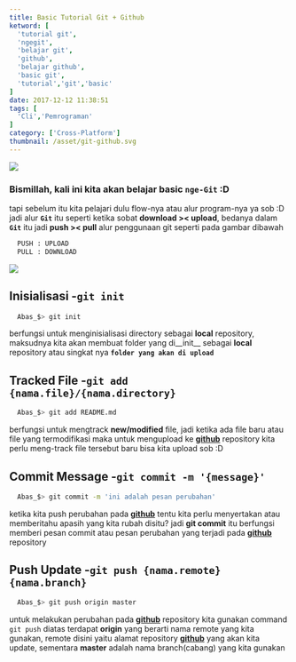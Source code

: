 ```yaml
---
title: Basic Tutorial Git + Github
ketword: [
  'tutorial git',
  'ngegit',
  'belajar git',
  'github',
  'belajar github',
  'basic git',
  'tutorial','git','basic'
]
date: 2017-12-12 11:38:51
tags: [
  'Cli','Pemrograman'
]
category: ['Cross-Platform']
thumbnail: /asset/git-github.svg
---
```

![](/asset/git-github.svg)
### Bismillah, kali ini kita akan belajar basic __``nge-Git``__ :D
tapi sebelum itu kita pelajari dulu flow-nya atau alur program-nya ya sob :D jadi alur __``Git``__ itu seperti ketika sobat **download >< upload**, bedanya dalam __``Git``__ itu jadi __push >< pull__ 
alur penggunaan git seperti pada gambar dibawah
``` bash git
  PUSH : UPLOAD
  PULL : DOWNLOAD
```
<!-- more -->
![](/asset/git-design-pattern.svg)
## Inisialisasi -__``git init``__
``` bash contoh
  Abas_$> git init
```
berfungsi untuk menginisialisasi directory sebagai __local__ repository, maksudnya kita akan membuat folder yang di__init__ sebagai __local__ repository atau singkat nya __``folder yang akan di upload``__

## Tracked File -__``git add {nama.file}/{nama.directory}``__
``` bash contoh
  Abas_$> git add README.md
```
berfungsi untuk mengtrack __new/modified__ file, jadi ketika ada file baru atau file yang termodifikasi maka untuk mengupload ke [__github__](https://github.com) repository kita perlu meng-track file tersebut baru bisa kita upload sob :D

## Commit Message -__``git commit -m '{message}'``__
``` bash contoh
  Abas_$> git commit -m 'ini adalah pesan perubahan'
```
ketika kita push perubahan pada [__github__](https://gtihub.com) tentu kita perlu menyertakan atau memberitahu apasih yang kita rubah disitu? jadi __git commit__ itu berfungsi memberi pesan commit atau pesan perubahan yang terjadi pada [__github__](https://github.com) repository

## Push Update -__``git push {nama.remote} {nama.branch}``__
``` bash contoh
  Abas_$> git push origin master
```
untuk melakukan perubahan pada [__github__](https://github.com) repository kita gunakan command ``git push`` diatas terdapat __origin__ yang berarti nama remote yang kita gunakan, remote disini yaitu alamat repository [__github__](https://github.com) yang akan kita update, sementara __master__ adalah nama branch(cabang) yang kita gunakan
